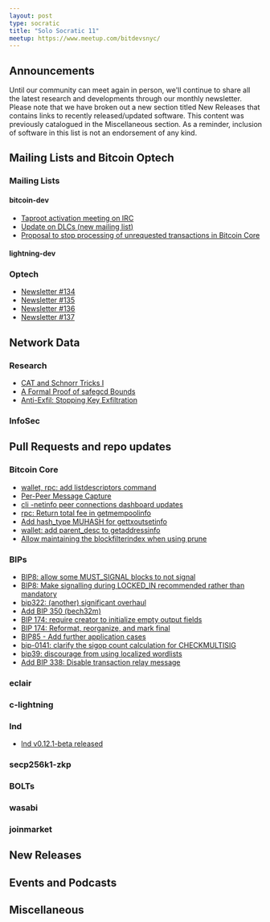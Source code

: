 ```yaml
---
layout: post
type: socratic
title: "Solo Socratic 11"
meetup: https://www.meetup.com/bitdevsnyc/
---
```


## Announcements

Until our community can meet again in person, we'll continue to share all the
latest research and developments through our monthly newsletter. Please note
that we have broken out a new section titled New Releases that contains links
to recently released/updated software. This content was previously catalogued
in the Miscellaneous section. As a reminder, inclusion of software in this list
is not an endorsement of any kind.

## Mailing Lists and Bitcoin Optech

### Mailing Lists

#### bitcoin-dev

- [Taproot activation meeting on IRC](https://lists.linuxfoundation.org/pipermail/bitcoin-dev/2021-February/018379.html)
- [Update on DLCs (new mailing list)](https://lists.linuxfoundation.org/pipermail/bitcoin-dev/2021-January/018372.html)
- [ Proposal to stop processing of unrequested transactions in Bitcoin Core](https://lists.linuxfoundation.org/pipermail/bitcoin-dev/2021-February/018391.html)

#### lightning-dev


### Optech

- [Newsletter #134](https://bitcoinops.org/en/newsletters/2021/02/03/)
- [Newsletter #135](https://bitcoinops.org/en/newsletters/2021/02/10/)
- [Newsletter #136](https://bitcoinops.org/en/newsletters/2021/02/17/)
- [Newsletter #137](https://bitcoinops.org/en/newsletters/2021/02/24/)

## Network Data


### Research

- [CAT and Schnorr Tricks I](https://medium.com/blockstream/cat-and-schnorr-tricks-i-faf1b59bd298)
- [A Formal Proof of safegcd Bounds](https://medium.com/blockstream/a-formal-proof-of-safegcd-bounds-695e1735a348)
- [Anti-Exfil: Stopping Key Exfiltration](https://medium.com/blockstream/anti-exfil-stopping-key-exfiltration-589f02facc2e)

### InfoSec


## Pull Requests and repo updates

### Bitcoin Core

- [wallet, rpc: add listdescriptors command](https://github.com/bitcoin/bitcoin/pull/20226)
- [Per-Peer Message Capture](https://github.com/bitcoin/bitcoin/pull/19509)
- [cli -netinfo peer connections dashboard updates](https://github.com/bitcoin/bitcoin/pull/20764)
- [rpc: Return total fee in getmempoolinfo](https://github.com/bitcoin/bitcoin/pull/20944)
- [Add hash_type MUHASH for gettxoutsetinfo](https://github.com/bitcoin/bitcoin/pull/19145)
- [wallet: add parent_desc to getaddressinfo](https://github.com/bitcoin/bitcoin/pull/19136)
- [Allow maintaining the blockfilterindex when using prune](https://github.com/bitcoin/bitcoin/pull/15946)

### BIPs

- [BIP8: allow some MUST_SIGNAL blocks to not signal](https://github.com/bitcoin/bips/pull/1021)
- [BIP8: Make signalling during LOCKED_IN recommended rather than mandatory](https://github.com/bitcoin/bips/pull/1020)
- [bip322: (another) significant overhaul](https://github.com/bitcoin/bips/pull/1048)
- [Add BIP 350 (bech32m)](https://github.com/bitcoin/bips/pull/1056)
- [BIP 174: require creator to initialize empty output fields](https://github.com/bitcoin/bips/pull/988)
- [BIP 174: Reformat, reorganize, and mark final](https://github.com/bitcoin/bips/pull/1055)
- [BIP85 - Add further application cases](https://github.com/bitcoin/bips/pull/1040)
- [bip-0141: clarify the sigop count calculation for CHECKMULTISIG](https://github.com/bitcoin/bips/pull/1054)
- [bip39: discourage from using localized wordlists](https://github.com/bitcoin/bips/pull/1047)
- [Add BIP 338: Disable transaction relay message](https://github.com/bitcoin/bips/pull/1052)

### eclair


### c-lightning


### lnd

- [lnd v0.12.1-beta released](https://github.com/lightningnetwork/lnd/releases)

### secp256k1-zkp


### BOLTs


### wasabi


### joinmarket


## New Releases


## Events and Podcasts


## Miscellaneous

